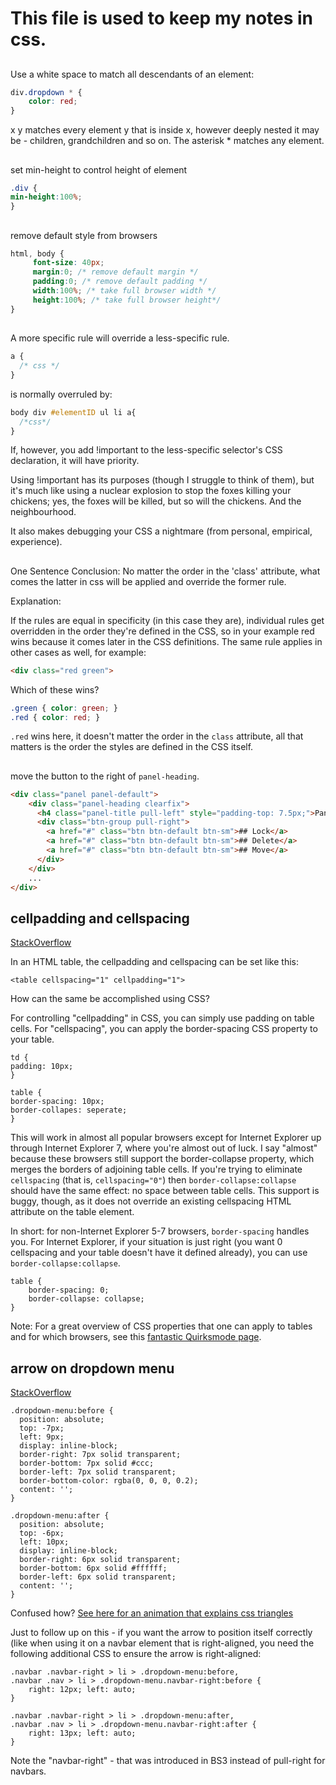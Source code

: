 # This file is used to keep my notes in css.
## 
Use a white space to match all descendants of an element:
```css
div.dropdown * {
    color: red;
}
```
x y matches every element y that is inside x, however deeply nested it may be - children, grandchildren and so on.
The asterisk * matches any element.


## 
set min-height to control height of element
```css
.div {
min-height:100%;
}
```


## 
remove default style from browsers
```css
html, body {
     font-size: 40px;      
     margin:0; /* remove default margin */
     padding:0; /* remove default padding */
     width:100%; /* take full browser width */
     height:100%; /* take full browser height*/
}
```


## 
A more specific rule will override a less-specific rule.
```css
a {
  /* css */
}
```
is normally overruled by:
```css
body div #elementID ul li a{
  /*css*/
}
```
If, however, you add !important to the less-specific selector's CSS declaration, it will have priority.

Using !important has its purposes (though I struggle to think of them), but it's much like using a nuclear explosion to stop the foxes killing your chickens; yes, the foxes will be killed, but so will the chickens. And the neighbourhood.

It also makes debugging your CSS a nightmare (from personal, empirical, experience).

##
One Sentence Conclusion: No matter the order in the 'class' attribute, what comes the latter in css will be applied and override the former rule.

Explanation:

If the rules are equal in specificity (in this case they are), individual rules get overridden in the order they're defined in the CSS, so in your example red wins because it comes later in the CSS definitions. The same rule applies in other cases as well, for example:
```html
<div class="red green">
```
Which of these wins?
```css
.green { color: green; }
.red { color: red; }
```
`.red` wins here, it doesn't matter the order in the `class` attribute, all that matters is the order the styles are defined in the CSS itself.

##

move the button to the right of `panel-heading`.
```html
<div class="panel panel-default">
    <div class="panel-heading clearfix">
      <h4 class="panel-title pull-left" style="padding-top: 7.5px;">Panel header</h4>
      <div class="btn-group pull-right">
        <a href="#" class="btn btn-default btn-sm">## Lock</a>
        <a href="#" class="btn btn-default btn-sm">## Delete</a>
        <a href="#" class="btn btn-default btn-sm">## Move</a>
      </div>
    </div>
    ...
</div>
```
## cellpadding and cellspacing

[StackOverflow](https://stackoverflow.com/questions/339923/set-cellpadding-and-cellspacing-in-css)

In an HTML table, the cellpadding and cellspacing can be set like this:
```
<table cellspacing="1" cellpadding="1">
```
How can the same be accomplished using CSS?
    
    
For controlling "cellpadding" in CSS, you can simply use padding on table cells.
For "cellspacing", you can apply the border-spacing CSS property to your table.
```
td {
padding: 10px;
}

table {
border-spacing: 10px;
border-collapes: seperate;
}
```

This will work in almost all popular browsers except for Internet Explorer up through Internet Explorer 7, where you're almost out of luck. I say "almost" because these browsers still support the border-collapse property, which merges the borders of adjoining table cells. If you're trying to eliminate `cellspacing` (that is, `cellspacing="0"`) then `border-collapse:collapse` should have the same effect: no space between table cells. This support is buggy, though, as it does not override an existing cellspacing HTML attribute on the table element.

In short: for non-Internet Explorer 5-7 browsers, `border-spacing` handles you. For Internet Explorer, if your situation is just right (you want 0 cellspacing and your table doesn't have it defined already), you can use `border-collapse:collapse`.
```
table { 
    border-spacing: 0;
    border-collapse: collapse;
}
```
Note: For a great overview of CSS properties that one can apply to tables and for which browsers, see this [fantastic Quirksmode page](https://quirksmode.org/css/css2/tables.html).

## arrow on dropdown menu

[StackOverflow](https://stackoverflow.com/questions/19983995/bootstrap-3-arrow-on-dropdown-menu)

```
.dropdown-menu:before {
  position: absolute;
  top: -7px;
  left: 9px;
  display: inline-block;
  border-right: 7px solid transparent;
  border-bottom: 7px solid #ccc;
  border-left: 7px solid transparent;
  border-bottom-color: rgba(0, 0, 0, 0.2);
  content: '';
}

.dropdown-menu:after {
  position: absolute;
  top: -6px;
  left: 10px;
  display: inline-block;
  border-right: 6px solid transparent;
  border-bottom: 6px solid #ffffff;
  border-left: 6px solid transparent;
  content: '';
}
```
Confused how? [See here for an animation that explains css triangles](https://codepen.io/chriscoyier/pen/lotjh)

Just to follow up on this - if you want the arrow to position itself correctly (like when using it on a navbar element that is right-aligned, you need the following additional CSS to ensure the arrow is right-aligned:
```
.navbar .navbar-right > li > .dropdown-menu:before,
.navbar .nav > li > .dropdown-menu.navbar-right:before {
    right: 12px; left: auto;
}

.navbar .navbar-right > li > .dropdown-menu:after,
.navbar .nav > li > .dropdown-menu.navbar-right:after {
    right: 13px; left: auto;
}
```
Note the "navbar-right" - that was introduced in BS3 instead of pull-right for navbars.
